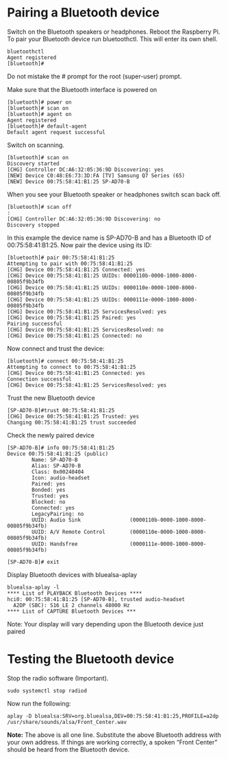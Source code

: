 Pairing a Bluetooth device
==========================

Switch on the Bluetooth speakers or headphones.  Reboot the Raspberry Pi.
To pair your Bluetooth device run bluetoothctl. This will enter its own shell.
```
bluetoothctl
Agent registered
[bluetooth]#
```
Do not mistake the # prompt for the root (super-user) prompt. 

Make sure that the Bluetooth interface is powered on 

```
[bluetooth]# power on
[bluetooth]# scan on
[bluetooth]# agent on
Agent registered
[bluetooth]# default-agent
Default agent request successful
```

Switch on scanning.
```
[bluetooth]# scan on
Discovery started
[CHG] Controller DC:A6:32:05:36:9D Discovering: yes
[NEW] Device C0:48:E6:73:3D:FA [TV] Samsung Q7 Series (65)
[NEW] Device 00:75:58:41:B1:25 SP-AD70-B
```

When you see your Bluetooth speaker or headphones switch scan back off.

```
[bluetooth]# scan off
:
[CHG] Controller DC:A6:32:05:36:9D Discovering: no
Discovery stopped
```

In this example the device name is SP-AD70-B and has a Bluetooth ID of 00:75:58:41:B1:25.
Now pair the device using its ID:

```
[bluetooth]# pair 00:75:58:41:B1:25
Attempting to pair with 00:75:58:41:B1:25
[CHG] Device 00:75:58:41:B1:25 Connected: yes
[CHG] Device 00:75:58:41:B1:25 UUIDs: 0000110b-0000-1000-8000-00805f9b34fb
[CHG] Device 00:75:58:41:B1:25 UUIDs: 0000110e-0000-1000-8000-00805f9b34fb
[CHG] Device 00:75:58:41:B1:25 UUIDs: 0000111e-0000-1000-8000-00805f9b34fb
[CHG] Device 00:75:58:41:B1:25 ServicesResolved: yes
[CHG] Device 00:75:58:41:B1:25 Paired: yes
Pairing successful
[CHG] Device 00:75:58:41:B1:25 ServicesResolved: no
[CHG] Device 00:75:58:41:B1:25 Connected: no
```

Now connect and trust the device:

```
[bluetooth]# connect 00:75:58:41:B1:25
Attempting to connect to 00:75:58:41:B1:25
[CHG] Device 00:75:58:41:B1:25 Connected: yes
Connection successful
[CHG] Device 00:75:58:41:B1:25 ServicesResolved: yes
```
Trust the new Bluetooth device

```
[SP-AD70-B]#trust 00:75:58:41:B1:25
[CHG] Device 00:75:58:41:B1:25 Trusted: yes
Changing 00:75:58:41:B1:25 trust succeeded
```

Check the newly paired device

```
[SP-AD70-B]# info 00:75:58:41:B1:25
Device 00:75:58:41:B1:25 (public)
        Name: SP-AD70-B
        Alias: SP-AD70-B
        Class: 0x00240404
        Icon: audio-headset
        Paired: yes
        Bonded: yes
        Trusted: yes
        Blocked: no
        Connected: yes
        LegacyPairing: no
        UUID: Audio Sink                (0000110b-0000-1000-8000-00805f9b34fb)
        UUID: A/V Remote Control        (0000110e-0000-1000-8000-00805f9b34fb)
        UUID: Handsfree                 (0000111e-0000-1000-8000-00805f9b34fb)

[SP-AD70-B]# exit
```

Display Bluetooth devices with bluealsa-aplay

```
bluealsa-aplay -l
**** List of PLAYBACK Bluetooth Devices ****
hci0: 00:75:58:41:B1:25 [SP-AD70-B], trusted audio-headset
  A2DP (SBC): S16_LE 2 channels 48000 Hz
**** List of CAPTURE Bluetooth Devices ***
```
Note: Your display will vary depending upon the Bluetooth device just paired

Testing the Bluetooth device
============================
Stop the radio software (Important).
```
sudo systemctl stop radiod
```
Now run the following:
```
aplay -D bluealsa:SRV=org.bluealsa,DEV=00:75:58:41:B1:25,PROFILE=a2dp /usr/share/sounds/alsa/Front_Center.wav
```

**Note:** The above is all one line. Substitute the above Bluetooth address with your own address. 
If things are working correctly, a spoken “Front Center” should be heard from the Bluetooth device.
 
